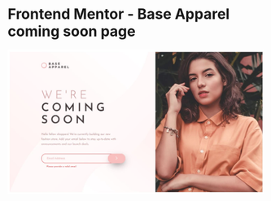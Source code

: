 # Frontend Mentor - Base Apparel coming soon page

![Design preview for the Base Apparel coming soon page coding challenge](Final.JPG)
